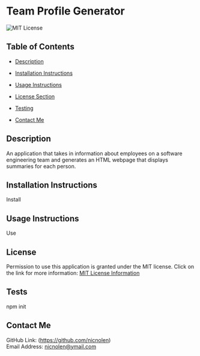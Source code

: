 # Team Profile Generator

![MIT License](https://img.shields.io/badge/license-MIT-important)

## Table of Contents

- [Description](#description)
- [Installation Instructions](#installation-instructions)
- [Usage Instructions](#usage-instructions)
- [License Section](#license)

- [Testing](#testing)
- [Contact Me](#contact-me)

## Description

An application that takes in information about employees on a software engineering team and generates an HTML webpage that displays summaries for each person.

## Installation Instructions

Install

## Usage Instructions

Use

## License

Permission to use this application is granted under the MIT license.
Click on the link for more information: [MIT License Information](https://opensource.org/licenses/MIT)

## Tests

npm init

## Contact Me

GitHub Link: (https://github.com/nicnolen)<br>
Email Address: <nicnolen@ymail.com>
